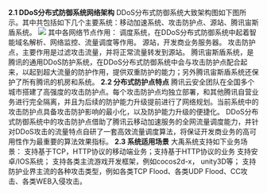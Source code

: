 **2.1 DDoS分布式防御系统网络架构**
DDoS分布式防御系统大致架构图如下图所示。其中共包括如下几个主要系统：移动加速系统、攻击防护点、源站、腾讯宙斯盾系统。
![](https://mccdn.qcloud.com/img56c58c1972feb.jpg)
其中各网络节点作用：
调度系统，在DDoS分布式防御系统中起着智能域名解析、网络监控、流量调度等作用。
源站，开发商业务服务器。
攻击防护点，主要作用是过滤攻击流量，并将正常流量转发到源站。
腾讯宙斯盾系统，是腾讯的通用DDoS防护系统，在DDoS分布式防御系统中会与攻击防护点配合起来，以起到超大流量的防护作用，提供双重防护的能力；另外腾讯宙斯盾系统还保护了所有腾讯的机房和系统。
**2.2 分布式防护点特点**
腾讯云安全团队在全国多个城市搭建了高强度的攻击防护点。每个攻击防护点均独立部署，和其他腾讯自营业务进行完全隔离，并且为后续的防护能力升级提前进行了网络规划。当前系统中的攻击防护点具备攻击防护影响的最小化，以及防护能力升级的便捷化。
DDoS分布式防御系统中的攻击防护点借助了腾讯云移动加速服务的全网流量调度能力，并针对DDoS攻击的流量特点自研了一套高效流量调度算法，将保证开发商业务的高可用性作为最重要的算法效果指标。
**2.3 系统适用场景**
大禹系统支持如下业务场景：
支持基于TCP，HTTP协议的移动端业务；支持基于HTTP协议的业务
支持安卓/IOS系统；
支持各类主流游戏开发框架，例如cocos2d-x， unity3D等；
支持防护业界主流的各种攻击类型，例如各类TCP Flood、各类UDP Flood、CC攻击、各类WEB入侵攻击。
